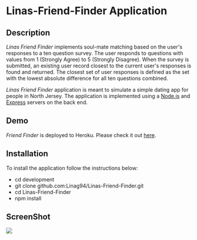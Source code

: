 # Linas-Friend-Finder Application

## Description

*Linas Friend Finder* implements soul-mate matching based on the user's responses to a ten question survey. The user responds to questions with values from 1 (Strongly Agree) to 5 (Strongly Disagree). When the survey is submitted, an existing user record closest to the current user's responses is found and returned. The closest set of user responses is defined as the set with the lowest absolute difference for all ten questions combined.

*Linas Friend Finder* application is meant to simulate a simple dating app for people in North Jersey. The application is implemented using a [Node.js](https://nodejs.org/en/) and [Express](https://expressjs.com/) servers on the back end.

## Demo
	
*Friend Finder* is deployed to Heroku. Please check it out [here](https://linas-friend-finder.herokuapp.com/).

## Installation

To install the application follow the instructions below:
* cd development
* git clone github.com:Linag94/Linas-Friend-Finder.git
* cd Linas-Friend-Finder
* npm install
	
	
## ScreenShot

![](https://i.ibb.co/xjpSHBs/Screenshot-4.png)
